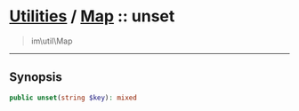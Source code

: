 # [Utilities](util.md) / [Map](util-Map.md) :: unset
 > im\util\Map
____

## Synopsis
```php
public unset(string $key): mixed
```
